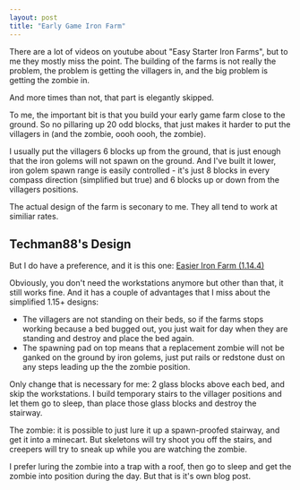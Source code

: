 ```yaml
---
layout: post
title: "Early Game Iron Farm"
---
```


There are a lot of videos on youtube about "Easy Starter Iron Farms", but to me they
mostly miss the point.  The building of the farms is not really the problem,
the problem is getting the villagers in, and the big problem is getting the zombie
in.

And more times than not, that part is elegantly skipped.

To me, the important bit is that you build your early game farm close to the ground.
So no pillaring up 20 odd blocks, that just makes it harder to put the villagers in
(and the zombie, oooh oooh, the zombie).

I usually put the villagers 6 blocks up from the ground, that is just enough that
the iron golems will not spawn on the ground.  And I've built it lower, iron golem
spawn range is easily controlled - it's just 8 blocks in every compass direction
(simplified but true) and 6 blocks up or down from the villagers positions.

The actual design of the farm is seconary to me.  They all tend to work at
similiar rates.

## Techman88's Design

But I do have a preference, and it is this one: [Easier Iron Farm (1.14.4)](https://www.youtube.com/watch?v=3I2jsINPGro)

Obviously, you don't need the workstations anymore but other than that, it still works fine.
And it has a couple of advantages that I miss about the simplified 1.15+ designs:

* The villagers are not standing on their beds, so if the farms stops working because
  a bed bugged out, you just wait for day when they are standing and destroy and
  place the bed again.
* The spawning pad on top means that a replacement zombie will not be ganked on the ground
  by iron golems, just put rails or redstone dust on any steps leading up the the zombie position.

Only change that is necessary for me: 2 glass blocks above each bed, and skip the workstations.
I build temporary stairs to the villager positions and let them go to sleep, than place those
glass blocks and destroy the stairway.

The zombie: it is possible to just lure it up a spawn-proofed stairway, and get it into a minecart.
But skeletons will try shoot you off the stairs, and creepers will try to sneak up while you are
watching the zombie.

I prefer luring the zombie into a trap with a roof, then go to sleep and get the zombie into
position during the day.  But that is it's own blog post.
